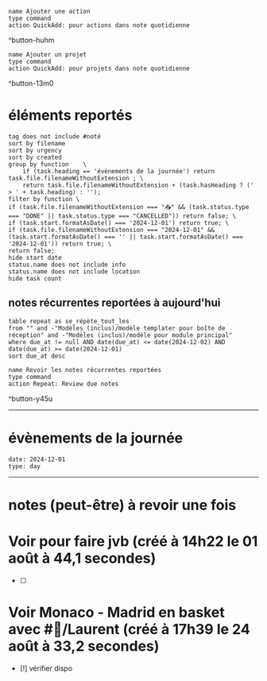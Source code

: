 
```button
name Ajouter une action
type command
action QuickAdd: pour actions dans note quotidienne
```
^button-huhm
```button
name Ajouter un projet
type command
action QuickAdd: pour projets dans note quotidienne
```
^button-13m0
# éléments reportés
```tasks
tag does not include #noté 
sort by filename 
sort by urgency 
sort by created 
group by function    \
	if (task.heading == 'évènements de la journée') return task.file.filenameWithoutExtension ; \
    return task.file.filenameWithoutExtension + (task.hasHeading ? (' > ' + task.heading) : '');
filter by function \
if (task.file.filenameWithoutExtension === "📥" && (task.status.type === "DONE" || task.status.type === "CANCELLED")) return false; \
if (task.start.formatAsDate() === '2024-12-01') return true; \
if (task.file.filenameWithoutExtension === "2024-12-01" && (task.start.formatAsDate() === '' || task.start.formatAsDate() === '2024-12-01')) return true; \
return false;
hide start date
status.name does not include info
status.name does not include location
hide task count
```

## notes récurrentes reportées à aujourd'hui
```dataview
table repeat as se_répète_tout_les
from "" and -"Modèles (inclus)/modèle templater pour boîte de réception" and -"Modèles (inclus)/modèle pour module principal"
where due_at != null AND date(due_at) <= date(2024-12-02) AND date(due_at) >= date(2024-12-01)
sort due_at desc
```

```button
name Revoir les notes récurrentes reportées
type command
action Repeat: Review due notes
```
^button-y45u
___
# évènements de la journée
```gEvent
date: 2024-12-01
type: day
```
___

# notes (peut-être) à revoir une fois


# Voir pour faire jvb (créé à 14h22 le 01 août à 44,1 secondes) 
- [ ] 


# Voir Monaco - Madrid en basket avec #👤/Laurent (créé à 17h39 le 24 août à 33,2 secondes) 
- [!] vérifier dispo 
